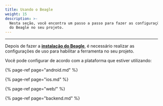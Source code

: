 ```yaml
---
title: Usando o Beagle
weight: 15
description: >-
  Nesta seção, você encontra um passo a passo para fazer as configurações de uso
  do Beagle no seu projeto.
---
```


---

Depois de fazer a [**instalação do Beagle**](../installing-beagle/), é necessário realizar as configurações de uso para habilitar a ferramenta no seu projeto. 

Você pode configurar de acordo com a plataforma que estiver utilizando:  

{% page-ref page="android.md" %}

{% page-ref page="ios.md" %}

{% page-ref page="web/" %}

{% page-ref page="backend.md" %}
